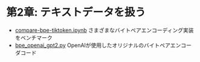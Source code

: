 # 第2章: テキストデータを扱う



- [compare-bpe-tiktoken.ipynb](compare-bpe-tiktoken.ipynb) さまざまなバイトペアエンコーディング実装をベンチマーク
- [bpe_openai_gpt2.py](bpe_openai_gpt2.py) OpenAIが使用したオリジナルのバイトペアエンコーダコード